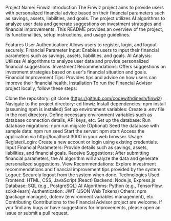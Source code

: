 Project Name: Finwiz
Introduction
The Finwiz project aims to provide users with personalized financial advice based on their financial parameters such as savings, assets, liabilities, and goals. The project utilizes AI algorithms to analyze user data and generate suggestions on investment strategies and financial improvements. This README provides an overview of the project, its functionalities, setup instructions, and usage guidelines.

Features
User Authentication: Allows users to register, login, and logout securely.
Financial Parameter Input: Enables users to input their financial parameters such as savings, assets, liabilities, and goals.
AI Analysis: Utilizes AI algorithms to analyze user data and provide personalized financial suggestions.
Investment Recommendations: Offers suggestions on investment strategies based on user's financial situation and goals.
Financial Improvement Tips: Provides tips and advice on how users can improve their financial health.
Installation
To run the Financial Advisor project locally, follow these steps:

Clone the repository: git clone (https://github.com/codewithdinesh/finwiz)
Navigate to the project directory: cd finwiz
Install dependencies: npm install (assuming npm is installed)
Set up environment variables:
Create a .env file in the root directory.
Define necessary environment variables such as database connection details, API keys, etc.
Set up the database:
Run database migrations: npm run migrate
(Optional) Seed the database with sample data: npm run seed
Start the server: npm start
Access the application via http://localhost:3000 in your web browser.
Usage
Register/Login:
Create a new account or login using existing credentials.
Input Financial Parameters:
Provide details such as savings, assets, liabilities, and financial goals.
Receive Suggestions:
After submitting financial parameters, the AI algorithm will analyze the data and generate personalized suggestions.
View Recommendations:
Explore investment recommendations and financial improvement tips provided by the system.
Logout:
Securely logout from the system when done.
Technologies Used
Frontend: HTML, CSS, JavaScript (React)
Backend: Node.js, Express.js
Database: SQL (e.g., PostgreSQL)
AI Algorithms: Python (e.g., TensorFlow, scikit-learn)
Authentication: JWT (JSON Web Tokens)
Others: npm (package manager), dotenv (environment variables management), etc.
Contributing
Contributions to the Financial Advisor project are welcome. If you find any bugs or have suggestions for improvements, please open an issue or submit a pull request.


